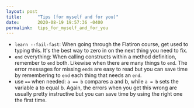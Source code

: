 ```yaml
---
layout: post
title:      "Tips (for myself and for you)"
date:       2020-08-19 19:57:36 -0400
permalink:  tips_for_myself_and_for_you
---
```



* `learn --fail-fast`: When going through the Flatiron course, get used to typing this. It's the best way to zero in on the next thing you need to fix.
* `end` everything: When calling constructs within a method definition, remember to `end` both. Likewise when there are many things to `end`. The error messages for missing `end`s are easy to read but you can save time by remembering to `end` each thing that needs an `end`.
* use `==` when needed: `a == b` compares a and b, while `a = b` sets the variable a to equal b. Again, the errors when you get this wrong are usually pretty instructive but you can save time by using the right one the first time.

